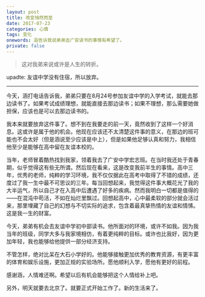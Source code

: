 ```yaml
---
layout: post
title: 改变悄然而至
date: 2017-07-23
categories: 心情 
tags: 变化
onewords: 涵告诉我说弟弟去广安读书的事情有希望了。
private: false
---
```

> 这对我弟来说或许是人生的转折。


upadte: 友谊中学没有住宿，所以放弃。

-----

今天，涵打电话告诉我，弟弟只要在8月24号参加友谊中学的入学考试，就能去那边读书了。如果考试成绩理想，就能直接去那边读书；如果不理想，那么需要她做担保，应该也是可以去那边读书的。

我本来就要放弃这件事了。想不到在我要走的前一天，竟然收到了这样一个好消息。这或许是属于他的机会。他现在应该还不太清楚这件事的意义，在那边的班可能也不会太好（但是涵说至少应该是中上），但是如果他足够认真和努力，我相信他至少是能够在高中留在友谊本校的。

当年，老师冒着酷热找到我家，领着我去了广安中学宏志班。在当时我还处于青春期，似乎觉得这有些无所谓。然后现在看来，这是改变我前半生的事情。高中三年，优秀的老师，纯粹的学习环境，我不仅仅据此在高考中取得了不错的成绩，还度过了我一生中最不可思议的三年。每当回想起来，我觉得这件事大概花光了我的大半运气，所以自己才在入高中后遭遇了好多的疾病。然而我明白一切都是值得的——在混沌中苟活，不如在灿烂里飘过。回想起高中，心中最柔软的部分就会活过来，那里埋藏了自己的幻想与不切实际的追求，包含着最真挚热情的友谊和情愫。这是我一生的财富。

今天，弟弟有机会去友谊中学初中部读书。他所面对的环境，或许不如我。因为我当年的班级，同学大多与我家境相仿，有着更纯粹的目标。或许也比我好，因为更加年轻，我也能够给他提供一部分经济支持。

不管怎样，绝对比呆在大石小学好的。他能够接触更加优秀的教育资源，有更丰富的体育和娱乐设施，更加正规的实验场所。愿他顺利入学，愿他有更好的前程。

感谢涵，人情难还啊。希望以后有机会能够把这个人情给补上吧。

另外，明天就要去北京了。就要正式开始工作了。新的生活来了。